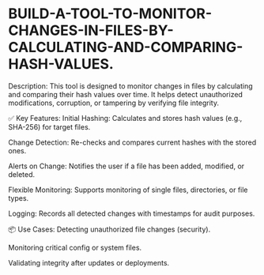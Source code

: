 # BUILD-A-TOOL-TO-MONITOR-CHANGES-IN-FILES-BY-CALCULATING-AND-COMPARING-HASH-VALUES.
Description:
This tool is designed to monitor changes in files by calculating and comparing their hash values over time. It helps detect unauthorized modifications, corruption, or tampering by verifying file integrity.

✅ Key Features:
Initial Hashing: Calculates and stores hash values (e.g., SHA-256) for target files.

Change Detection: Re-checks and compares current hashes with the stored ones.

Alerts on Change: Notifies the user if a file has been added, modified, or deleted.

Flexible Monitoring: Supports monitoring of single files, directories, or file types.

Logging: Records all detected changes with timestamps for audit purposes.

📦 Use Cases:
Detecting unauthorized file changes (security).

Monitoring critical config or system files.

Validating integrity after updates or deployments.

